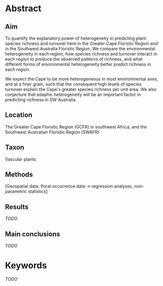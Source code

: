 # Abstract

<!--New Abstract for JBiogeog (300 words)-->

## Aim

<!--from ResearchGate prject-->

To quantify the explanatory power of heterogeneity in predicting plant species richness and turnover here in the Greater Cape Floristic Region and in the Southwest Australia Floristic Region. We compare the environmental heterogeneity in each region, how species richness and turnover interact in each region to produce the observed patterns of richness, and what different forms of environmental heterogeneity better predict richness in each region.

We expect the Cape to be more heterogeneous in most environmental axes, and at a finer grain, such that the consequent high levels of species turnover explain the Cape's greater species richness per unit area. We also conjecture that edaphic heterogeneity will be an important factor in predicting richness in SW Australia.

## Location

The Greater Cape Floristic Region (GCFR) in southwest Africa, and the Southwest Australian Floristic Region (SWAFR)

## Taxon

Vascular plants

## Methods

[Geospatial data, floral occurrence data $\rightarrow$ regression analyses, non-parametric statistics]

## Results

*TODO*

## Main conclusions

*TODO*

# Keywords

*TODO*
